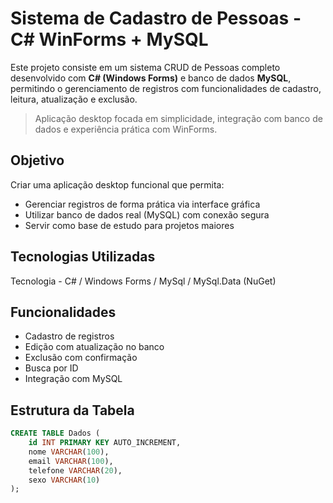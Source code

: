 # Sistema de Cadastro de Pessoas - C# WinForms + MySQL

Este projeto consiste em um sistema CRUD de Pessoas completo desenvolvido com **C# (Windows Forms)** e banco de dados **MySQL**, permitindo o gerenciamento de registros com funcionalidades de cadastro, leitura, atualização e exclusão.

> Aplicação desktop focada em simplicidade, integração com banco de dados e experiência prática com WinForms.

## Objetivo

Criar uma aplicação desktop funcional que permita:
- Gerenciar registros de forma prática via interface gráfica
- Utilizar banco de dados real (MySQL) com conexão segura
- Servir como base de estudo para projetos maiores

## Tecnologias Utilizadas

 Tecnologia - C# / Windows Forms / MySql / MySql.Data (NuGet)    

## Funcionalidades

- Cadastro de registros
- Edição com atualização no banco
- Exclusão com confirmação
- Busca por ID
- Integração com MySQL

##  Estrutura da Tabela

```sql
CREATE TABLE Dados (
    id INT PRIMARY KEY AUTO_INCREMENT,
    nome VARCHAR(100),
    email VARCHAR(100),
    telefone VARCHAR(20),
    sexo VARCHAR(10)
);
